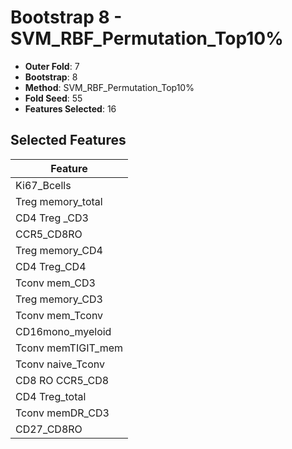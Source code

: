 # Bootstrap 8 - SVM_RBF_Permutation_Top10%

- **Outer Fold**: 7
- **Bootstrap**: 8
- **Method**: SVM_RBF_Permutation_Top10%
- **Fold Seed**: 55
- **Features Selected**: 16

## Selected Features

| Feature |
|---------|
| Ki67_Bcells |
| Treg memory_total |
| CD4 Treg _CD3 |
| CCR5_CD8RO |
| Treg memory_CD4 |
| CD4 Treg_CD4 |
| Tconv mem_CD3 |
| Treg memory_CD3 |
| Tconv mem_Tconv |
| CD16mono_myeloid |
| Tconv memTIGIT_mem |
| Tconv naive_Tconv |
| CD8 RO CCR5_CD8 |
| CD4 Treg_total |
| Tconv memDR_CD3 |
| CD27_CD8RO |
